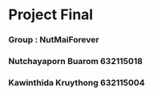 # Project Final

### Group : NutMaiForever
### Nutchayaporn Buarom 632115018
### Kawinthida Kruythong 632115004